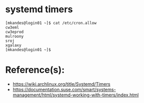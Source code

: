 # systemd timers

```
[mkandes@login01 ~]$ cat /etc/cron.allow
cw3eml
cw3eprod
mulroony
sroj
xgalaxy
[mkandes@login01 ~]$
```

# Reference(s):
- https://wiki.archlinux.org/title/Systemd/Timers
- https://documentation.suse.com/smart/systems-management/html/systemd-working-with-timers/index.html
